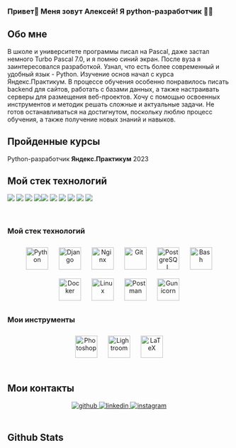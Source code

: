 ### <div>Привет👋 Меня зовут Алексей! Я python-разработчик 👨‍💻 </div>  

## Обо мне
В школе и университете программы писал на Pascal, даже застал немного Turbo Pascal 7.0, и я помню синий экран.
После вуза я заинтересовался разработкой. Узнал, что есть более современный и удобный язык - Python.
Изучение основ начал с курса Яндекс.Практикум. В процессе
обучения особенно понравилось писать backend для сайтов, работать с базами данных, а
также настраивать серверы для размещения веб-проектов. Хочу с помощью освоенных
инструментов и методик решать сложные и актуальные задачи. Не готов останавливаться на достигнутом, поскольку люблю процесс обучения, а также получение новых знаний и навыков.

## Пройденные курсы
Python-разработчик **Яндекс.Практикум** 2023

## Мой стек технологий
<img src="https://img.shields.io/badge/Python-blue?style=for-the-badge&logo=python&logoColor=yellow"/> <img src="https://img.shields.io/badge/Django-blue?style=for-the-badge&logo=django&logoColor=yellow"/> <img src="https://img.shields.io/badge/GitHub-blue?style=for-the-badge&logo=github&logoColor=yellow"/> <img src="https://img.shields.io/badge/SQL-blue?style=for-the-badge&logo=sql&logoColor=yellow"/><img src="https://img.shields.io/badge/PostgreSQL-blue?style=for-the-badge&logo=postgresql&logoColor=yellow"/> <img src="https://img.shields.io/badge/Bash-blue?style=for-the-badge&logo=bash&logoColor=yellow"/> <img src="https://img.shields.io/badge/Nginx-blue?style=for-the-badge&logo=nginx&logoColor=yellow"/> <img src="https://img.shields.io/badge/gunicorn-blue?style=for-the-badge&logo=gunicorn&logoColor=yellow"/> <img src="https://img.shields.io/badge/Docker-blue?style=for-the-badge&logo=docker&logoColor=yellow"/> <img src="https://img.shields.io/badge/Docker Hub-blue?style=for-the-badge&logo=docker hub&logoColor=yellow"/>

<br/>  

### Мой стек технологий 
<div align="center">  
<a href="https://www.python.org/" target="_blank"><img style="margin: 10px" src="https://profilinator.rishav.dev/skills-assets/python-original.svg" alt="Python" height="50" /></a>  
<a href="https://www.djangoproject.com/" target="_blank"><img style="margin: 10px" src="https://profilinator.rishav.dev/skills-assets/django-original.svg" alt="Django" height="50" /></a>  
<a href="https://www.nginx.com/" target="_blank"><img style="margin: 10px" src="https://profilinator.rishav.dev/skills-assets/nginx-original.svg" alt="Nginx" height="50" /></a>  
<a href="https://github.com/" target="_blank"><img style="margin: 10px" src="https://profilinator.rishav.dev/skills-assets/git-scm-icon.svg" alt="Git" height="50" /></a>  
<a href="https://www.postgresql.org/" target="_blank"><img style="margin: 10px" src="https://profilinator.rishav.dev/skills-assets/postgresql-original-wordmark.svg" alt="PostgreSQL" height="50" /></a>  
<a href="https://www.gnu.org/software/bash/" target="_blank"><img style="margin: 10px" src="https://profilinator.rishav.dev/skills-assets/gnu_bash-icon.svg" alt="Bash" height="50" /></a>  
<a href="https://www.docker.com/" target="_blank"><img style="margin: 10px" src="https://profilinator.rishav.dev/skills-assets/docker-original-wordmark.svg" alt="Docker" height="50" /></a>  
<a href="https://www.linux.org/" target="_blank"><img style="margin: 10px" src="https://profilinator.rishav.dev/skills-assets/linux-original.svg" alt="Linux" height="50" /></a>  
<a href="https://www.postman.com/" target="_blank"><img style="margin: 10px" src="https://profilinator.rishav.dev/skills-assets/postman-original.svg" alt="Postman" height="50" /></a>
<a href="https://www.gunicorn.org/" target="_blank"><img style="margin: 10px" src="https://profilinator.rishav.dev/skills-assets/gunicorn-original.svg" alt="Gunicorn" height="50" /></a>  
</div>

</td><td valign="top" width="50%">



### Мои инструменты 
<div align="center">  
<a href="https://www.adobe.com/in/products/photoshop.html" target="_blank"><img style="margin: 10px" src="https://profilinator.rishav.dev/skills-assets/photoshop-plain.svg" alt="Photoshop" height="50" /></a>  
<a href="https://www.adobe.com/products/photoshop-lightroom.html" target="_blank"><img style="margin: 10px" src="https://profilinator.rishav.dev/skills-assets/lightroom.png" alt="Lightroom" height="50" /></a>  
<a href="https://www.latex-project.org/" target="_blank"><img style="margin: 10px" src="https://profilinator.rishav.dev/skills-assets/latex.png" alt="LaTeX" height="50" /></a>  
</div>


<br/>  


## Мои контакты  
<div align="center">
<a href="https://github.com/Pascal-163" target="_blank">
<img src=https://img.shields.io/badge/github-%2324292e.svg?&style=for-the-badge&logo=github&logoColor=white alt=github style="margin-bottom: 5px;" />
</a>
<a href="https://linkedin.com/in/%D0%B0%D0%BB%D0%B5%D0%BA%D1%81%D0%B5%D0%B9-%D1%81%D0%B8%D0%B4%D0%BE%D1%80%D0%BE%D0%B2-82a138291/" target="_blank">
<img src=https://img.shields.io/badge/linkedin-%231E77B5.svg?&style=for-the-badge&logo=linkedin&logoColor=white alt=linkedin style="margin-bottom: 5px;" />
</a>
<a href="https://instagram.com/pascal51292" target="_blank">
<img src=https://img.shields.io/badge/instagram-%23000000.svg?&style=for-the-badge&logo=instagram&logoColor=white alt=instagram style="margin-bottom: 5px;" />
</a>  
</div>  
  

<br/>  


## Github Stats

